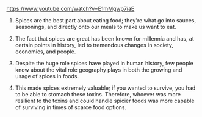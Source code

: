 https://www.youtube.com/watch?v=E1mMgwp7iaE
1. Spices are the best part about eating food; they're what go into sauces, seasonings, and directly onto our meals to make us want to eat.

2. The fact that spices are great has been known for millennia and has, at certain points in history, led to tremendous changes in society, economics, and people.

3. Despite the huge role spices have played in human history, few people know about the vital role geography plays in both the growing and usage of spices in foods.

4. This made spices extremely valuable; if you wanted to survive, you had to be able to stomach these toxins. Therefore, whoever was more resilient to the toxins and could handle spicier foods was more capable of surviving in times of scarce food options.
